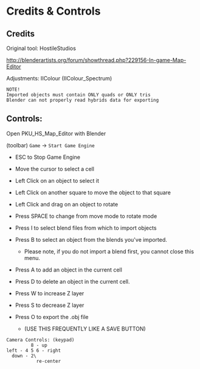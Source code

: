 # Credits & Controls

## Credits

Original tool:   HostileStudios

http://blenderartists.org/forum/showthread.php?229156-In-game-Map-Editor

Adjustments:	 IIColour (IIColour_Spectrum)


```
NOTE!
Imported objects must contain ONLY quads or ONLY tris
Blender can not properly read hybrids data for exporting
```


## Controls:

Open PKU_HS_Map_Editor with Blender

(toolbar) `Game` -> `Start Game Engine`

- ESC to Stop Game Engine

- Move the cursor to select a cell
- Left Click on an object to select it
- Left Click on another square to move the object to that square
- Left Click and drag on an object to rotate
- Press SPACE to change from move mode to rotate mode
- Press I to select blend files from which to import objects
- Press B to select an object from the blends you've imported.
    - Please note, if you do not import a blend first, you cannot close this menu.
- Press A to add an object in the current cell
- Press D to delete an object in the current cell.
- Press W to increase Z layer
- Press S to decrease Z layer

- Press O to export the .obj file
	- (USE THIS FREQUENTLY LIKE A SAVE BUTTON)

```
Camera Controls: (keypad)
         8 - up
left - 4 5 6 - right
  down - 2\
           re-center
```
